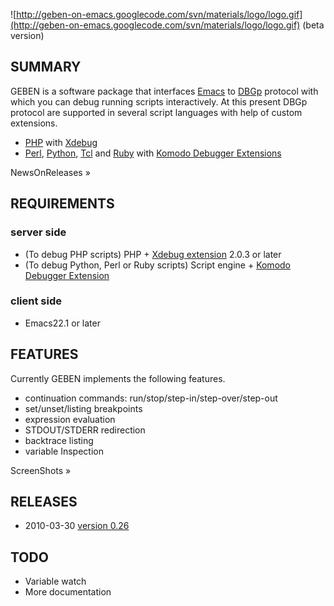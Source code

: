 ![http://geben-on-emacs.googlecode.com/svn/materials/logo/logo.gif](http://geben-on-emacs.googlecode.com/svn/materials/logo/logo.gif) (beta version)

## SUMMARY ##

GEBEN is a software package that interfaces [Emacs](http://www.gnu.org/software/emacs/emacs.html) to [DBGp](http://xdebug.org/docs-dbgp.php) protocol with which you can debug running scripts interactively.
At this present DBGp protocol are supported in several script languages with help of custom extensions.

  * [PHP](http://php.net/) with [Xdebug](http://xdebug.org/)
  * [Perl](http://www.perl.org/), [Python](http://www.python.org/), [Tcl](http://www.tcl.tk/) and [Ruby](http://www.ruby-lang.org/en/) with [Komodo Debugger Extensions](http://aspn.activestate.com/ASPN/Downloads/Komodo/RemoteDebugging)

NewsOnReleases »

## REQUIREMENTS ##

### server side ###
  * (To debug PHP scripts) PHP + [Xdebug extension](http://xdebug.org/) 2.0.3 or later
  * (To debug Python, Perl or Ruby scripts) Script engine + [Komodo Debugger Extension](http://aspn.activestate.com/ASPN/Downloads/Komodo/RemoteDebugging)

### client side ###
  * Emacs22.1 or later

## FEATURES ##

Currently GEBEN implements the following features.

  * continuation commands: run/stop/step-in/step-over/step-out
  * set/unset/listing breakpoints
  * expression evaluation
  * STDOUT/STDERR redirection
  * backtrace listing
  * variable Inspection

ScreenShots »

## RELEASES ##

  * 2010-03-30 [version 0.26](http://geben-on-emacs.googlecode.com/files/geben-0.26.tar.gz)

## TODO ##

  * Variable watch
  * More documentation